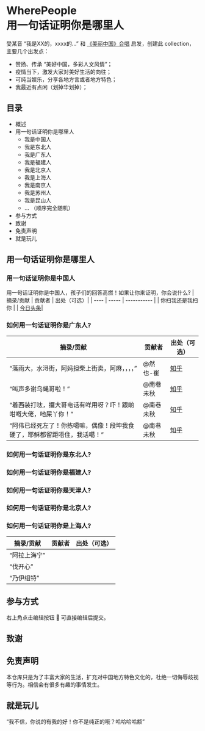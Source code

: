 
<h1>
WherePeople <br>
用一句话证明你是<a>哪里人</a>
</h1>

受某音 “我是XX的，xxxx的...” 和 [《美丽中国》合唱](https://v.douyin.com/6jeqPBg/) 启发，创建此 collection，主要几个出发点：

- 赞扬、传承 “美好中国，多彩人文风情”；
- 疫情当下，激发大家对美好生活的向往；
- 可纯当娱乐，分享各地方言或者地方特色；
- 我最近有点闲（划掉华划掉）；


## 目录

- 概述
- 用一句话证明你是哪里人
  - 我是中国人
  - 我是东北人
  - 我是广东人
  - 我是福建人
  - 我是北京人
  - 我是上海人
  - 我是南京人
  - 我是苏州人
  - 我是昆山人
  - ... （顺序完全随机）
- 参与方式
- 致谢
- 免责声明
- 就是玩儿

## 用一句话证明你是哪里人

### 用一句话证明你是中国人

用一句话证明你是中国人，孩子们的回答高燃！如果让你来证明，你会说什么?
|摘录/贡献 | 贡献者 | 出处（可选）|
|   ----   | ----- | ----------- | 
| 你扫我还是我扫你 | | [今日头条](https://www.toutiao.com/article/6774582075749040648/?channel=&source=search_tab)|

### 如何用一句话证明你是广东人?

|摘录/贡献 | 贡献者 | 出处（可选）|
|   ----   | ----- | ----------- | 
| “落雨大，水浔街，阿妈担柴上街卖，阿麻，，，，” | @然也-崔| [知乎](https://www.zhihu.com/question/341495246/answer/800476272) | 
|“叫声多谢乌蝇哥啦！” | @南巷未秋| [知乎](https://www.zhihu.com/question/341495246/answer/847219121) | 
| “着西装打呔，攞大哥电话有咩用呀？吓！跟啲咁嘅大佬，吔屎丫你！”| @南巷未秋| [知乎](https://www.zhihu.com/question/341495246/answer/847219121) | 
|“阿伟已经死左了！你拣噶嘛，偶像！段坤我食硬了，耶稣都留距唔住，我话噶！” | @南巷未秋| [知乎](https://www.zhihu.com/question/341495246/answer/847219121) | 


### 如何用一句话证明你是东北人?

### 如何用一句话证明你是福建人?

### 如何用一句话证明你是天津人?

### 如何用一句话证明你是北京人?

### 如何用一句话证明你是上海人?

|摘录/贡献 | 贡献者 | 出处（可选）|
|   ----   | ----- | ----------- | 
| “阿拉上海宁” |  | | 
| “伐开心” |  | | 
| “乃伊组特” |  | | 

## 参与方式

右上角点击编辑按钮 :pencil: 可直接编辑后提交。

## 致谢

## 免责声明

本仓库只是为了丰富大家的生活，扩充对中国地方特色文化的，杜绝一切侮辱歧视等行为。相信会有很多有趣的事情发生。

## 就是玩儿

“我不信，你说的有我的好！你不是纯正的哦？哈哈哈哈额”


